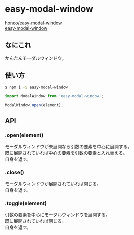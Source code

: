 # easy-modal-window
[honeo/easy-modal-window](https://github.com/honeo/easy-modal-window)  
[easy-modal-window](https://www.npmjs.com/package/easy-modal-window)

## なにこれ
かんたんモーダルウィンドウ。

## 使い方
```sh
$ npm i -S easy-modal-window
```
```js
import ModalWindow from 'easy-modal-window';

ModalWindow.open(element);
```

## API

### .open(element)
モーダルウィンドウが未展開なら引数の要素を中心に展開する。  
既に展開されていれば中心の要素を引数の要素と入れ替える。  
自身を返す。

### .close()
モーダルウィンドウが展開されていれば閉じる。  
自身を返す。

### .toggle(element)
引数の要素を中心にモーダルウィンドウを展開する。  
既に展開されていれば閉じる。  
自身を返す。
